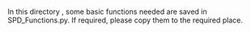 In this directory , some basic functions needed are saved in SPD_Functions.py. If required, please copy them to the required place.
